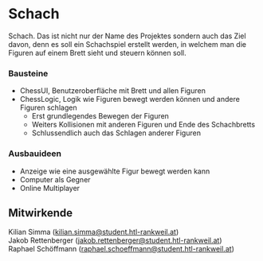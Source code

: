  # Schach
 Schach. Das ist nicht nur der Name des Projektes sondern auch das Ziel davon, denn es soll ein Schachspiel erstellt werden, in welchem man die Figuren auf einem Brett sieht und steuern können soll.

### Bausteine
- ChessUI, Benutzeroberfläche mit Brett und allen Figuren
- ChessLogic, Logik wie Figuren bewegt werden können und andere Figuren schlagen
  - Erst grundlegendes Bewegen der Figuren
  - Weiters Kollisionen mit anderen Figuren und Ende des Schachbretts
  - Schlussendlich auch das Schlagen anderer Figuren

### Ausbauideen
- Anzeige wie eine ausgewählte Figur bewegt werden kann
- Computer als Gegner
- Online Multiplayer

## Mitwirkende
Kilian Simma (kilian.simma@student.htl-rankweil.at)  
Jakob Rettenberger (jakob.rettenberger@student.htl-rankweil.at)  
Raphael Schöffmann (raphael.schoeffmann@student.htl-rankweil.at)  
